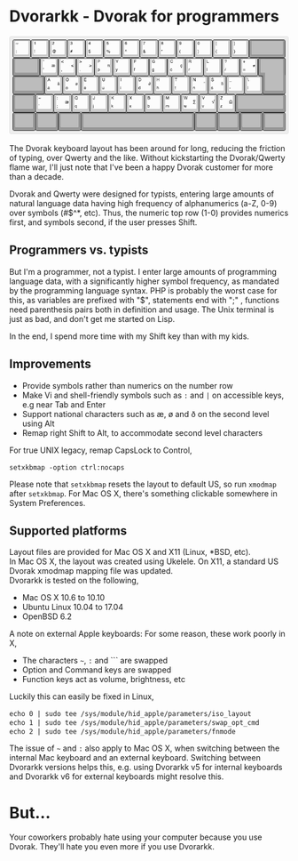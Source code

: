 # Dvorarkk - Dvorak for programmers
![Dvorarkk layout](/Documentation/dvorarkk.png)

The Dvorak keyboard layout has been around for long, reducing
the friction of typing, over Qwerty and the like. Without
kickstarting the Dvorak/Qwerty flame war, I'll just note that
I've been a happy Dvorak customer for more than a decade.  

Dvorak and Qwerty were designed for typists, entering
large amounts of natural language data having high frequency
of alphanumerics (a-Z, 0-9) over symbols (#$^*, etc). Thus,
the numeric top row (1-0) provides numerics first, and symbols
second, if the user presses Shift.


## Programmers vs. typists
But I'm a programmer, not a typist. I enter large amounts
of programming language data, with a significantly
higher symbol frequency, as mandated by the programming
language syntax. PHP is probably the worst case for this,
as variables are prefixed with "$", statements
end with ";" , functions need parenthesis pairs both in definition
and usage. The Unix terminal is just as bad, and don't get
me started on Lisp.

In the end, I spend more time with my Shift key than
with my kids.


## Improvements

  - Provide symbols rather than numerics on the number row
  - Make Vi and shell-friendly symbols such as `:` and `|` on accessible keys, e.g near Tab and Enter
  - Support national characters such as æ, ø and ð on the second level using Alt 
  - Remap right Shift to Alt, to accommodate second level characters

For true UNIX legacy, remap CapsLock to Control,

```
setxkbmap -option ctrl:nocaps
```

Please note that `setxkbmap` resets the layout to default US, so run
`xmodmap` after `setxkbmap`. For Mac OS X, there's something clickable
somewhere in System Preferences.


## Supported platforms
Layout files are provided for Mac OS X and X11 (Linux, *BSD, etc).  
In Mac OS X, the layout was created using Ukelele. On X11, a standard
US Dvorak xmodmap mapping file was updated.  
Dvorarkk is tested on the following,

  - Mac OS X 10.6 to 10.10
  - Ubuntu Linux 10.04 to 17.04
  - OpenBSD 6.2

A note on external Apple keyboards: For some reason, these work poorly
in X,

  - The characters `~`, `:` and ``` are swapped
  - Option and Command keys are swapped
  - Function keys act as volume, brightness, etc

Luckily this can easily be fixed in Linux,

```
echo 0 | sudo tee /sys/module/hid_apple/parameters/iso_layout
echo 1 | sudo tee /sys/module/hid_apple/parameters/swap_opt_cmd
echo 2 | sudo tee /sys/module/hid_apple/parameters/fnmode
```

The issue of `~` and `:` also apply to Mac OS X, when switching between
the internal Mac keyboard and an external keyboard. Switching between Dvorarkk
versions helps this, e.g. using Dvorarkk v5 for internal keyboards and
Dvorarkk v6 for external keyboards might resolve this.


# But...
Your coworkers probably hate using your computer because you
use Dvorak. They'll hate you even more if you use Dvorarkk.
